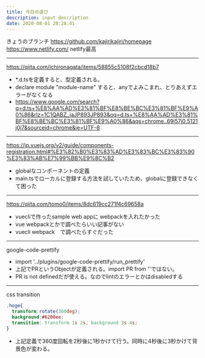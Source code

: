 ```yaml
---
title: 今日の遊び
description: input description
date: 2020-08-01 20:28:41
---
```


きょうのブランチ
https://github.com/kajirikajiri/homepage
https://www.netlify.com/
netlify最高

---

https://qiita.com/ichironagata/items/58855c5108f2cbcd18b7

* *.d.tsを定義すると、型定義される。
* declare module "module-name" すると、anyでよみこまれ、とりあえずエラーがなくなる
* https://www.google.com/search?q=d.ts+%E8%AA%AD%E3%81%BF%E8%BE%BC%E3%81%BF%E9%A0%86&rlz=1C1QABZ_jaJP893JP893&oq=d.ts+%E8%AA%AD%E3%81%BF%E8%BE%BC%E3%81%BF%E9%A0%86&aqs=chrome..69i57j0.5121j0j7&sourceid=chrome&ie=UTF-8

---

https://jp.vuejs.org/v2/guide/components-registration.html#%E3%82%B0%E3%83%AD%E3%83%BC%E3%83%90%E3%83%AB%E7%99%BB%E9%8C%B2

* globalなコンポーネントの定義
* main.tsでローカルに登録する方法を試していたため、globalに登録できなくて困った

---

https://qiita.com/tomo0/items/8dc619cc271f4c69658a

* vuecliで作ったsample web appに webpackを入れたかった
* vue webpackとかで調べたらいい記事がない
* vuecli webpack　で調べたらすぐだった

---

google-code-prettify

* import '../plugins/google-code-prettify/run_prettify'
* 上記でPRというObjectが定義される。import PR from ''ではない。
* PR is not definedだが使える。なのでlintのエラーとかはdisabledする

---

css transition

```css
.hoge{
  transform:rotate(360deg);
  background:#6200ee;
  transition: transform 1s 2s, background 3s 4s;
}
```

* 上記定義で360度回転を2秒後に1秒かけて行う。同時に4秒後に3秒かけて背景色が変わる。